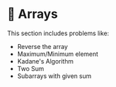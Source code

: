 # 📂 Arrays

This section includes problems like:
- Reverse the array
- Maximum/Minimum element
- Kadane's Algorithm
- Two Sum
- Subarrays with given sum
